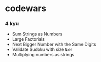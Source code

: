 # codewars

### 4 kyu 

* Sum Strings as Numbers
* Large Factorials
* Next Bigger Number with the Same Digits
* Validate Sudoku with size `NxN`
* Multiplying numbers as strings
